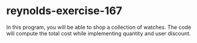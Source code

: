 # reynolds-exercise-167
In this program, you will be able to shop a collection of watches. The code will compute the total cost while implementing quantity and user discount. 
